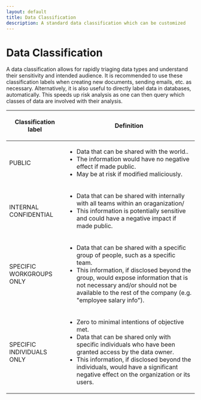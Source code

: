 ```yaml
---
layout: default
title: Data Classification
description: A standard data classification which can be customized
---
```


# Data Classification

A data classification allows for rapidly triaging data types and understand their sensitivity and intended audience. It is recommended to use these classification labels when creating new documents, sending emails, etc. as necessary.
Alternatively, it is also useful to directly label data in databases, automatically. This speeds up risk analysis as one can then query which classes of data are involved with their analysis.

<table>
<thead>
<tr class="header">
<th><p>Classification label</p></th>
<th><p>Definition</p></th>
</tr>
</thead>
<tbody>
<tr class="odd">
<td><p><span class="risk risk-low">PUBLIC</span></p></td>
<td>
<ul>
<li>Data that can be shared with the world..</li>
<li>The information would have no negative effect if made public.</li>
<li>May be at risk if modified maliciously.</li>
</ul></td>
</tr>
<tr class="even">
<td><p><span class="risk score-blue">INTERNAL CONFIDENTIAL</span></p></td>
<td><ul>
<li>Data that can be shared with internally with all teams within an oraganization/</li>
<li>This information is potentially sensitive and could have a negative impact if made public.</li>
</ul></td>
</tr>
<tr class="odd">
<td><p><span class="risk score-yellow">SPECIFIC WORKGROUPS ONLY</span></p>
<td>
<ul>
<li>Data that can be shared with a specific group of people, such as a specific team.</li>
<li>This information, if disclosed beyond the group, would expose information that is not necessary and/or should not be available to the rest of the company (e.g. "employee salary info").</li>
</ul></td>
</tr>
<tr class="even">
<td><p><span class="risk score-red">SPECIFIC INDIVIDUALS ONLY</span></p></td>
<td>
<ul>
<li>Zero to minimal intentions of objective met.</li>
<li>Data that can be shared only with specific individuals who have been granted access by the data owner.</li>
<li>This information, if disclosed beyond the individuals, would have a significant negative effect on the organization or its users.</li>
</ul></td>
</tr>
<tr class="odd">
</tr>
</tbody>
</table>
